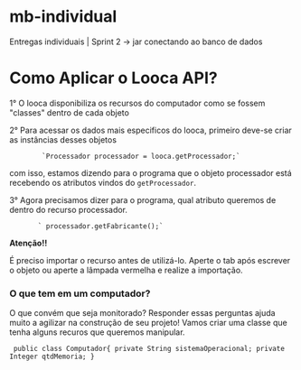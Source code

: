 # mb-individual
Entregas individuais | Sprint 2 -> jar conectando ao banco de dados

# Como Aplicar o Looca API?

 1° O looca disponibiliza os recursos do computador como se fossem "classes" dentro de cada objeto 
 
 2° Para acessar os dados mais especificos do looca, primeiro deve-se criar as instâncias desses objetos
 
            `Processador processador = looca.getProcessador;`
            
  com isso, estamos dizendo para o programa que o objeto processador está recebendo os atributos vindos do `getProcessador`.
  
 3° Agora precisamos dizer para o programa, qual atributo queremos de dentro do recurso processador.
 
           ` processador.getFabricante();`
           
 **Atenção!!**
 
 É preciso importar o recurso antes de utilizá-lo. Aperte o tab após escrever o objeto ou aperte a lâmpada vermelha e realize a importação.

### O que tem em um computador?
O que convém que seja monitorado?
Responder essas perguntas ajuda muito a agilizar na construção de seu projeto!
Vamos criar uma classe que tenha alguns recuros que queremos manipular.

` public class Computador{
     private String sistemaOperacional;
     private Integer qtdMemoria;
 }`
